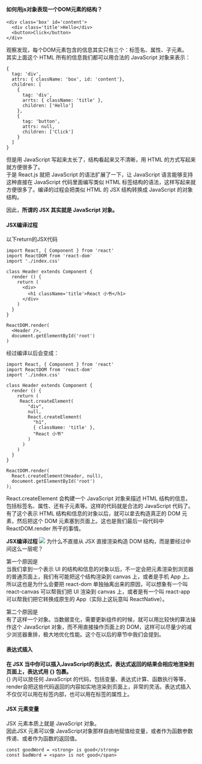 #### 如何用js对象表现一个DOM元素的结构？
````
<div class='box' id='content'>
  <div class='title'>Hello</div>
  <button>Click</button>
</div>
````
观察发现，每个DOM元素包含的信息其实只有三个：标签名、属性、子元素。  
其实上面这个 HTML 所有的信息我们都可以用合法的 JavaScript 对象来表示：
````
{
  tag: 'div',
  attrs: { className: 'box', id: 'content'},
  children: [
    {
      tag: 'div',
      arrts: { className: 'title' },
      children: ['Hello']
    },
    {
      tag: 'button',
      attrs: null,
      children: ['Click']
    }
  ]
}
````
但是用 JavaScript 写起来太长了，结构看起来又不清晰，用 HTML 的方式写起来就方便很多了。  
于是 React.js 就把 JavaScript 的语法扩展了一下，让 JavaScript 语言能够支持这种直接在 JavaScript 代码里面编写类似 HTML 标签结构的语法，这样写起来就方便很多了。编译的过程会把类似 HTML 的 JSX 结构转换成 JavaScript 的对象结构。

因此，**所谓的 JSX 其实就是 JavaScript 对象。**



#### JSX编译过程
以下return的JSX代码
````
import React, { Component } from 'react'
import ReactDOM from 'react-dom'
import './index.css'

class Header extends Component {
  render () {
    return (
      <div>
        <h1 className='title'>React 小书</h1>
      </div>
    )
  }
}

ReactDOM.render(
  <Header />,
  document.getElementById('root')
)
````
经过编译以后会变成：
````
import React, { Component } from 'react'
import ReactDOM from 'react-dom'
import './index.css'

class Header extends Component {
  render () {
    return (
     React.createElement(
        "div",
        null,
        React.createElement(
          "h1",
          { className: 'title' },
          "React 小书"
        )
      )
    )
  }
}

ReactDOM.render(
  React.createElement(Header, null), 
  document.getElementById('root')
);
````
React.createElement 会构建一个 JavaScript 对象来描述 HTML 结构的信息，包括标签名、属性、还有子元素等。这样的代码就是合法的 JavaScript 代码了。  
有了这个表示 HTML 结构和信息的对象以后，就可以拿去构造真正的 DOM 元素，然后把这个 DOM 元素塞到页面上。这也是我们最后一段代码中 ReactDOM.render 所干的事情。

**JSX编译过程**
![](http://ww1.sinaimg.cn/large/006evuW4gy1g0ywgqc5z4j30hm075aaq.jpg)
为什么不直接从 JSX 直接渲染构造 DOM 结构，而是要经过中间这么一层呢？ 

第一个原因是  
当我们拿到一个表示 UI 的结构和信息的对象以后，不一定会把元素渲染到浏览器的普通页面上，我们有可能把这个结构渲染到 canvas 上，或者是手机 App 上。所以这也是为什么会要把 react-dom 单独抽离出来的原因，可以想象有一个叫 react-canvas 可以帮我们把 UI 渲染到 canvas 上，或者是有一个叫 react-app 可以帮我们把它转换成原生的 App（实际上这玩意叫 ReactNative）。

第二个原因是  
有了这样一个对象。当数据变化，需要更新组件的时候，就可以用比较快的算法操作这个 JavaScript 对象，而不用直接操作页面上的 DOM，这样可以尽量少的减少浏览器重排，极大地优化性能。这个在以后的章节中我们会提到。


#### 表达式插入
**在 JSX 当中你可以插入JavaScript的表达式，表达式返回的结果会相应地渲染到页面上，表达式用 {} 包裹。**  
{} 内可以放任何 JavaScript 的代码，包括变量、表达式计算、函数执行等等，render会把这些代码返回的内容如实地渲染到页面上，非常的灵活。表达式插入不仅仅可以用在标签内部，也可以用在标签的属性上。

#### JSX 元素变量
JSX 元素本质上就是 JavaScript 对象。  
因此JSX 元素可以像 JavaScript对象那样自由地赋值给变量，或者作为函数参数传递、或者作为函数的返回值。  
````
const goodWord = <strong> is good</strong>
const badWord = <span> is not good</span>
````

